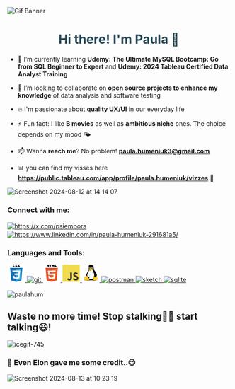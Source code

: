![Gif Banner](https://github.com/user-attachments/assets/ab7e4179-6ac8-49bb-ad7f-1c13ab2bdee3)

<h1 align="center"><font color="#264653">Hi there! I'm Paula 👋</font></h1>

- 🌱 I’m currently learning **Udemy: The Ultimate MySQL Bootcamp: Go from SQL Beginner to Expert**
  and
  **Udemy: 2024 Tableau Certified Data Analyst Training**
  
- 👯 I’m looking to collaborate on **open source projects to enhance my knowledge** of data analysis and software testing
  
- 🔥 I'm passionate about **quality UX/UI** in our everyday life
  
- ⚡ Fun fact: I like **B movies** as well as **ambitious niche** ones. The choice depends on my mood 🌤️

- 📫 Wanna **reach me**? No problem! **paula.humeniuk3@gmail.com**

- 📊 you can find my visses here **https://public.tableau.com/app/profile/paula.humeniuk/vizzes** 👀
<img width="1444" alt="Screenshot 2024-08-12 at 14 14 07" src="https://github.com/user-attachments/assets/b7674f90-4079-4018-a272-e33239fd9abe">

<h3 align="left">Connect with me:</h3>
<p align="left">
<a href="https://x.com/psiembora" target="blank"><img align="center" src="https://raw.githubusercontent.com/rahuldkjain/github-profile-readme-generator/master/src/images/icons/Social/twitter.svg" alt="https://x.com/psiembora" height="30" width="40" /></a>
<a href="https://www.linkedin.com/in/paula-humeniuk-291681a5/" target="blank"><img align="center" src="https://raw.githubusercontent.com/rahuldkjain/github-profile-readme-generator/master/src/images/icons/Social/linked-in-alt.svg" alt="https://www.linkedin.com/in/paula-humeniuk-291681a5/" height="30" width="40" /></a>
</p>

<h3 align="left">Languages and Tools:</h3>
<p align="left"> <a href="https://www.w3schools.com/css/" target="_blank" rel="noreferrer"> <img src="https://raw.githubusercontent.com/devicons/devicon/master/icons/css3/css3-original-wordmark.svg" alt="css3" width="40" height="40"/> </a> <a href="https://git-scm.com/" target="_blank" rel="noreferrer"> <img src="https://www.vectorlogo.zone/logos/git-scm/git-scm-icon.svg" alt="git" width="40" height="40"/> </a> <a href="https://www.w3.org/html/" target="_blank" rel="noreferrer"> <img src="https://raw.githubusercontent.com/devicons/devicon/master/icons/html5/html5-original-wordmark.svg" alt="html5" width="40" height="40"/> </a> <a href="https://developer.mozilla.org/en-US/docs/Web/JavaScript" target="_blank" rel="noreferrer"> <img src="https://raw.githubusercontent.com/devicons/devicon/master/icons/javascript/javascript-original.svg" alt="javascript" width="40" height="40"/> </a> <a href="https://www.linux.org/" target="_blank" rel="noreferrer"> <img src="https://raw.githubusercontent.com/devicons/devicon/master/icons/linux/linux-original.svg" alt="linux" width="40" height="40"/> </a> <a href="https://postman.com" target="_blank" rel="noreferrer"> <img src="https://www.vectorlogo.zone/logos/getpostman/getpostman-icon.svg" alt="postman" width="40" height="40"/> </a> <a href="https://www.sketch.com/" target="_blank" rel="noreferrer"> <img src="https://www.vectorlogo.zone/logos/sketchapp/sketchapp-icon.svg" alt="sketch" width="40" height="40"/> </a> <a href="https://www.sqlite.org/" target="_blank" rel="noreferrer"> <img src="https://www.vectorlogo.zone/logos/sqlite/sqlite-icon.svg" alt="sqlite" width="40" height="40"/> </a> </p>

<p><img align="center" src="https://github-readme-stats.vercel.app/api/top-langs?username=paulahum&show_icons=true&locale=en&layout=compact" alt="paulahum" /></p>
<h2 align="Left">Waste no more time! Stop stalking🕵🏻 start talking😃!</h2>

![icegif-745](https://github.com/PaulaHum/PaulaHum/assets/156292388/b4824931-1337-4928-be78-fc824163ba11)

<h3 align="Left">🚀 Even Elon gave me some credit..😉</h3>

<img width="454" alt="Screenshot 2024-08-13 at 10 23 19" src="https://github.com/user-attachments/assets/da1c71a8-619a-4bcd-a0bf-4d46d429968f">

<!---
PaulaHum/PaulaHum is a ✨ special ✨ repository because its `README.md` (this file) appears on your GitHub profile.
You can click the Preview link to take a look at your changes.
--->
